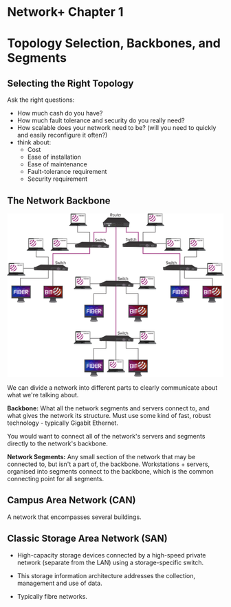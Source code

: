 # Network+ Chapter 1

# **Topology Selection, Backbones, and Segments**

## **Selecting the Right Topology**

Ask the right questions:
- How much cash do you have?
- How much fault tolerance and security do you really need?
- How scalable does your network need to be? (will you need to quickly and easily reconfigure it often?)
- think about:
  - Cost
  - Ease of installation
  - Ease of maintenance
  - Fault-tolerance requirement
  - Security requirement

## **The Network Backbone**

![](./backbone.png)

We can divide a network into different parts to clearly communicate about what we're talking about.

**Backbone:** What all the network segments and servers connect to, and what gives the network its structure. Must use some kind of fast, robust technology - typically Gigabit Ethernet.

You would want to connect all of the network's servers and segments directly to the network's backbone.

**Network Segments:** Any small section of the network that may be connected to, but isn't a part of, the backbone. Workstations + servers, organised into segments connect to the backbone, which is the common connecting point for all segments.

## **Campus Area Network (CAN)**

A network that encompasses several buildings.

## **Classic Storage Area Network (SAN)**

- High-capacity storage devices connected by a high-speed private network (separate from the LAN) using a storage-specific switch.

- This storage information architecture addresses the collection, management and use of data.

- Typically fibre networks.

